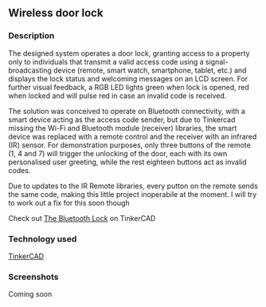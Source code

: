 <h2> Wireless door lock </h2>

<h3> Description </h3>

<p>The designed system operates a door lock, granting access to a property only to individuals that transmit a valid access code using a signal-broadcasting device (remote, smart watch, smartphone, tablet, etc.) and displays the lock status and welcoming messages on an LCD screen. For further visual feedback, a RGB LED lights green when lock is opened, red when locked and will pulse red in case an invalid code is received.</p>
<p>The solution was conceived to operate on Bluetooth connectivity, with a smart device acting as the access code sender, but due to Tinkercad missing the Wi-Fi and Bluetooth module (receiver) libraries, the smart device was replaced with a remote control and the receiver with an infrared (IR) sensor. For demonstration purposes, only three buttons of the remote (1, 4 and 7) will trigger the unlocking of the door, each with its own personalised user greeting, while the rest eighteen buttons act as invalid codes. </p>

<p>Due to updates to the IR Remote libraries, every putton on the remote sends the same code, making this little project inoperabile at the moment. I will try to work out a fix for this soon though</p>

<p> Check out <a href="https://www.tinkercad.com/things/gA9nnakYhC4">The Bluetooth Lock</a> on TinkerCAD</p>

<h3> Technology used </h3>
<a href="https://www.tinkercad.com/">TinkerCAD</a>

<h3> Screenshots </h3>

<p> Coming soon </p>
